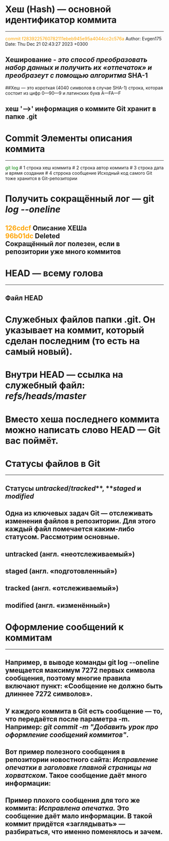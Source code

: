 # **Хеш (Hash)** — основной идентификатор коммита
---
<span style="color:orange">
commit f2839225760782111ebeb945e95a4044cc2c576a
</span>
Author: Evgen175 <myEmail@gmail.com>
Date:   Thu Dec 21 02:43:27 2023 +0300

## __Хеширование__ - *это способ преобразовать набор данных и получить их «отпечаток»  и преобразеут с помощью алгоритма* **SHA-1**  
##Хеш — это короткая (4040 символов в случае SHA-1) строка, которая состоит из цифр 0—90—9 и латинских букв A—FA—F
## хеш '-->' информация о коммите Git хранит в папке .git

# **Commit** Элементы описания коммита
---
<span style="color:green">
git log 
</span>
# 1 строка хеш коммита  
# 2 строка автор коммита  
# 3 строка дата и врямя создания  
# 4 стррока сообщение  
Исходный код самого Git тоже хранится в Git-репозитории

# Получить сокращённый лог — git *log --oneline*<br>
<span style="color:orange">126cdcf</span> Описание ХЕШа  
<span style="color:orange">96b01dc</span> Deleted  
Сокращённый лог полезен, если в репозитории уже много коммитов
---

# HEAD — всему голова  
---
## Файл **HEAD**  
# Служебных файлов папки .git. Он указывает на коммит, который сделан последним (то есть на самый новый).  
# Внутри HEAD — ссылка на служебный файл: _refs/heads/master_  
# Вместо хеша последнего коммита можно написать слово **HEAD** — Git вас поймёт.


# Статусы файлов в Git
---
## **Статусы** _untracked_**/**_tracked_**, **_staged_ **и** _modified_<br>
## Одна из ключевых задач Git — отслеживать изменения файлов в репозитории. Для этого каждый файл помечается каким-либо статусом. Рассмотрим основные.<br>
## **untracked** (англ. «неотслеживаемый»)<br>
## **staged** (англ. «подготовленный»)<br>
## **tracked** (англ. «отслеживаемый»)<br>
## **modified** (англ. «изменённый»)<br>

# Оформление сообщений к коммитам
---
## Например, в выводе команды git log --oneline умещается максимум 7272 первых символа сообщения, поэтому многие правила включают пункт: «Сообщение не должно быть длиннее 7272 символов».<br>
## У каждого коммита в Git есть сообщение — то, что передаётся после параметра __-m__. Например: _git commit -m "Добавить урок про оформление сообщений коммитов"_.<br>
## Вот пример полезного сообщения в репозитории новостного сайта: _Исправление опечатки в заголовке главной страницы на хорватском_. Такое сообщение даёт много информации:<br>
## Пример плохого сообщения для того же коммита: _Исправлена опечатка._ Это сообщение даёт мало информации. В такой коммит придётся «заглядывать» — разбираться, что именно поменялось и зачем.
